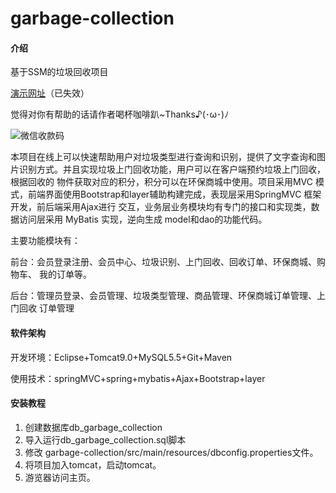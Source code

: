 # garbage-collection

#### 介绍
基于SSM的垃圾回收项目

[演示网址](http://39.108.5.98/garbage-collection/distinguish/toDistinguish )（已失效）

觉得对你有帮助的话请作者喝杯咖啡趴~Thanks♪(･ω･)ﾉ

![微信收款码](https://cdn.jsdelivr.net/gh/diaomina/project-images@master/%E6%94%B6%E6%AC%BE%E7%A0%81/wx.jpg)

本项目在线上可以快速帮助用户对垃圾类型进行查询和识别，提供了文字查询和图 片识别方式。并且实现垃圾上门回收功能，用户可以在客户端预约垃圾上门回收，根据回收的 物件获取对应的积分，积分可以在环保商城中使用。项目采用MVC 模式，前端界面使用Bootstrap和layer辅助构建完成，表现层采用SpringMVC 框架开发，前后端采用Ajax进行 交互，业务层业务模块均有专门的接口和实现类，数据访问层采用 MyBatis 实现，逆向生成 model和dao的功能代码。

主要功能模块有： 

​		 前台：会员登录注册、会员中心、垃圾识别、上门回收、回收订单、环保商城、购物车、 我的订单等。

​		 后台：管理员登录、会员管理、垃圾类型管理、商品管理、环保商城订单管理、上门回收 订单管理

#### 软件架构
开发环境：Eclipse+Tomcat9.0+MySQL5.5+Git+Maven 

使用技术：springMVC+spring+mybatis+Ajax+Bootstrap+layer 


#### 安装教程

1.  创建数据库db_garbage_collection
2.  导入运行db_garbage_collection.sql脚本
3.  修改 garbage-collection/src/main/resources/dbconfig.properties文件。
4.  将项目加入tomcat，启动tomcat。
5.  游览器访问主页。



